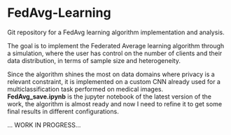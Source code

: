 # FedAvg-Learning
Git repository for a FedAvg learning algorithm implementation and analysis.

The goal is to implement the Federated Average learning algorithm through a simulation, where the user has control on the number of clients and their data distribution, in terms of sample size and heterogeneity.

Since the algorithm shines the most on data domains where privacy is a relevant constraint, it is implemented on a custom CNN already used for a multiclassification task performed on medical images.\
**FedAvg_save.ipynb** is the jupyter notebook of the latest version of the work, the algorithm is almost ready and now I need to refine it to get some final results in different configurations.

... WORK IN PROGRESS...
